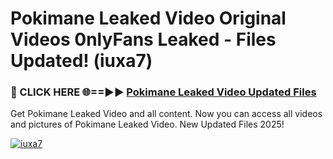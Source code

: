 # Pokimane Leaked Video Original Videos 0nlyFans Leaked - Files Updated! (iuxa7)

<h3>🔴 CLICK HERE 🌐==►► <a href="https://tinyurl.com/2wckxsce" rel="nofollow">Pokimane Leaked Video Updated Files</a></h3>

Get Pokimane Leaked Video and all content. Now you can access all videos and pictures of Pokimane Leaked Video. New Updated Files 2025!

[![iuxa7](https://i.imgur.com/AFduVYN.gif)](https://tinyurl.com/2wckxsce)
